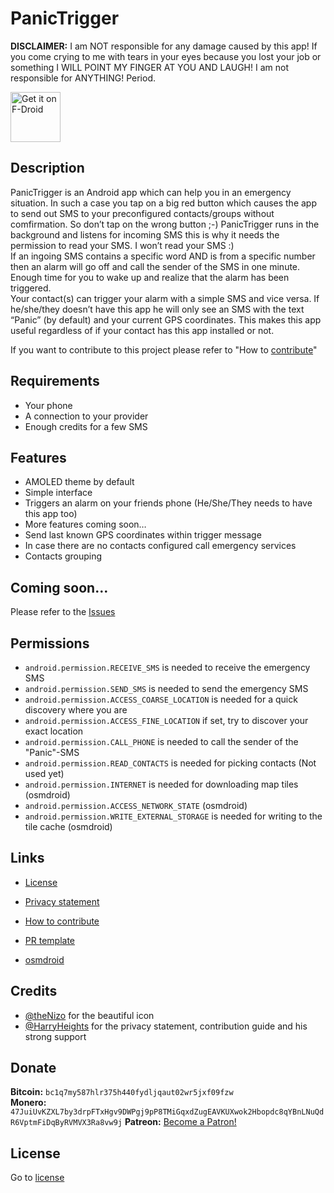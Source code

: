 # PanicTrigger
**DISCLAIMER:** I am NOT responsible for any damage caused by this app! If you come crying to me with tears in your eyes because you lost your job or something I WILL POINT MY FINGER AT YOU AND LAUGH! I am not responsible for ANYTHING! Period.

[<img src="https://f-droid.org/badge/get-it-on.png" 
      alt="Get it on F-Droid"
      height="80">](https://f-droid.org/packages/at.tacticaldevc.panictrigger/)

## Description
PanicTrigger is an Android app which can help you in an emergency situation. In such a case you tap on a big red button which causes the app to send out SMS to your preconfigured contacts/groups without comfirmation. So don’t tap on the wrong button ;-)
PanicTrigger runs in the background and listens for incoming SMS this is why it needs the permission to read your SMS. I won’t read your SMS :)<br/>
If an ingoing SMS contains a specific word AND is from a specific number then an alarm will go off and call the sender of the SMS in one minute. Enough time for you to wake up and realize that the alarm has been triggered.<br/>
Your contact(s) can trigger your alarm with a simple SMS and vice versa. If he/she/they doesn’t have this app he will only see an SMS with the text “Panic” (by default) and your current GPS coordinates. This makes this app useful regardless of if your contact has this app installed or not.<br/>

If you want to contribute to this project please refer to "How to [contribute](CONTRIBUTING.md)"
## Requirements
 - Your phone
 - A connection to your provider
 - Enough credits for a few SMS
## Features
 - AMOLED theme by default
 - Simple interface
 - Triggers an alarm on your friends phone (He/She/They needs to have this app too)
 - More features coming soon…
 - Send last known GPS coordinates within trigger message
 - In case there are no contacts configured call emergency services
 - Contacts grouping
## Coming soon…
Please refer to the [Issues](https://github.com/tacticalDevC/PanicTrigger/issues)
## Permissions
- ```android.permission.RECEIVE_SMS``` is needed to receive the emergency SMS
- ```android.permission.SEND_SMS``` is needed to send the emergency SMS
- ```android.permission.ACCESS_COARSE_LOCATION``` is needed for a quick discovery where you are
- ```android.permission.ACCESS_FINE_LOCATION``` if set, try to discover your exact location
- ```android.permission.CALL_PHONE``` is needed to call the sender of the "Panic"-SMS
- ```android.permission.READ_CONTACTS``` is needed for picking contacts (Not used yet)
- ```android.permission.INTERNET``` is needed for downloading map tiles (osmdroid)
- ```android.permission.ACCESS_NETWORK_STATE``` (osmdroid)
- ```android.permission.WRITE_EXTERNAL_STORAGE``` is needed for writing to the tile cache (osmdroid)
## Links
 - [License](LICENSE)
 - [Privacy statement](Privacy.md)
 - [How to contribute](Contributing.md)
 - [PR template](PULL_REQUEST_TEMPLATE.md)
 
 - [osmdroid](https://github.com/osmdroid/osmdroid)
## Credits
 - [@theNizo](https://github.com/theNizo) for the beautiful icon
 - [@HarryHeights](https://github.com/HarryHeights) for the privacy statement, contribution guide and his strong support
## Donate
**Bitcoin:** ```bc1q7my587hlr375h440fydljqaut02wr5jxf09fzw```<br/>
**Monero:** ```47JuiUvKZXL7by3drpFTxHgv9DWPgj9pP8TMiGqxdZugEAVKUXwok2Hbopdc8qYBnLNuQdR6VptmFiDqByRVMVX3Ra8vw9j```
**Patreon:** <a href="https://www.patreon.com/bePatron?u=18684017" data-patreon-widget-type="become-patron-button">Become a Patron!</a>
## License
Go to [license](LICENSE)

<!--stackedit_data:
eyJoaXN0b3J5IjpbNzIyMzM3MjU4XX0=
-->
